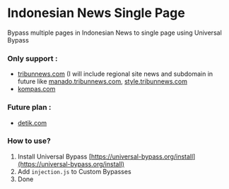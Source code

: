 # Indonesian News Single Page
Bypass multiple pages in Indonesian News to single page using Universal Bypass

### Only support :
* [tribunnews.com](https://www.tribunnews.com) (I will include regional site news and subdomain in future like [manado.tribunnews.com](https://manado.tribunnews.com), [style.tribunnews.com](https://style.tribunnews.com)
* [kompas.com](https://kompas.com)

### Future plan :
* [detik.com](https://detik.com)

### How to use?
1. Install Universal Bypass [https://universal-bypass.org/install](https://universal-bypass.org/install)
2. Add `injection.js` to Custom Bypasses
3. Done
